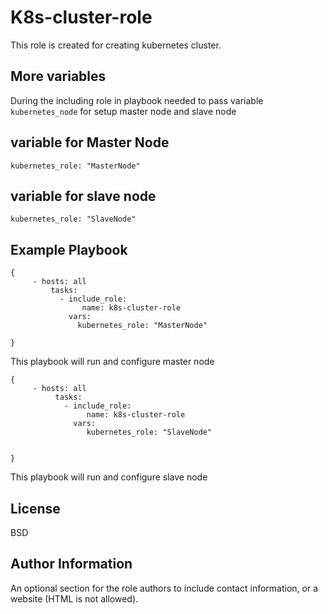 K8s-cluster-role
=========

This role is created for creating kubernetes cluster.

More variables 
----------------
                                                               
During the including role in playbook needed to pass variable  `kubernetes_node`   for setup master node and slave node

variable for Master Node
------------------------


`kubernetes_role: "MasterNode" `

variable for slave node
-----------------------

`kubernetes_role: "SlaveNode" `

Example Playbook
----------------
```
{
     - hosts: all
         tasks: 
           - include_role: 
                name: k8s-cluster-role
             vars: 
               kubernetes_role: "MasterNode"
               
}
```
This playbook will run and configure master node


```
{
     - hosts: all
          tasks: 
            - include_role: 
                 name: k8s-cluster-role
              vars: 
                 kubernetes_role: "SlaveNode"
       

}
```

This playbook will run and configure slave node 

License
-------

BSD

Author Information
------------------

An optional section for the role authors to include contact information, or a website (HTML is not allowed).
